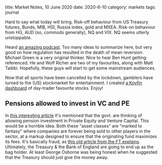 title: Market Notes, 10 June 2020
date: 2020-6-10
category: markets
tags: journal


Hard to say what today will bring. 
Risk-off behaviour from US Treasury futures, Bunds, MIB, HSI, Russia index, gold and MXEA.
Risk-on behaviour from HG, AUD (so, commods generally), NQ and VIX. NQ seems utterly unstoppable.


Heard [an amazing podcast](https://www.listennotes.com/podcasts/infinite-loops-jim-oshaughnessy-and-jamie-0pvP-4HgE76/).
Too many ideas to summarize here, but very good on how regulation has resulted in the death of mean reversion.
Michael Green is a very original thinker. Nice to hear Ben Hunt getting referenced. He and Wolf Richer are two of my favourites, along with Matt Taibbi. Hopefully, these guys will start to get some mainstream audiences.   


Now that all sports have been cancelled by the lockdown, gamblers have turned to the (US) stockmarket for entertainment.
I created [a Koyfin dashboard](https://www.koyfin.com/myd/5ee0b537c8647bc77bd4d9fb) of day-trader favourite stocks. Enjoy!


## Pensions allowed to invest in VC and PE


In [this interesting article](https://wolfstreet.com/2020/06/10/tsunami-of-unsustainable-business-loans-to-hit-banks-city-of-london-grandees-warn/) it's mentioned that the govt. are thinking of allowing pension investment in Private Equity and Venture Capital. 
This would be a horrible idea. 
Both these "asset classes" are "marked to fantasy" where companies are forever being sold to other players in the sector, at a markup designed to ensure that the originating fund maximizes its fees. It's basically fraud,
as [this old article from the FT explains](https://ftalphaville.ft.com/2016/04/06/2158293/private-equitys-mark-to-make-believe-problem/).
Ultimately, the Treasury & the Bank of England are going to end up as the bag holder.
At least George Osborne was being honest when he suggested that the Treasury should just give the money away.

